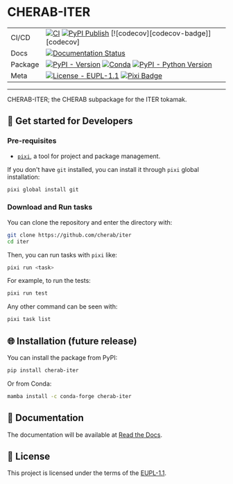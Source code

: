 # CHERAB-ITER

|         |                                                                                                                     |
| ------- | ------------------------------------------------------------------------------------------------------------------- |
| CI/CD   | [![CI][ci-badge]][ci] [![PyPI Publish][PyPI-publish-badge]][PyPi-publish] [![codecov][codecov-badge]][codecov]      |
| Docs    | [![Documentation Status][docs-badge]][docs]                                                                         |
| Package | [![PyPI - Version][pypi-badge]][pypi] [![Conda][conda-badge]][conda] [![PyPI - Python Version][python-badge]][pypi] |
| Meta    | [![License - EUPL-1.1][license-badge]][license] [![Pixi Badge][pixi-badge]][pixi-url]                               |

---

CHERAB-ITER; the CHERAB subpackage for the ITER tokamak.

## 🔧 Get started for Developers

### Pre-requisites

- [`pixi`](pixi-url), a tool for project and package management.

If you don't have `git` installed, you can install it through `pixi` global installation:

```bash
pixi global install git
```

### Download and Run tasks

You can clone the repository and enter the directory with:

```bash
git clone https://github.com/cherab/iter
cd iter
```

Then, you can run tasks with `pixi` like:

```bash
pixi run <task>
```

For example, to run the tests:

```bash
pixi run test
```

Any other command can be seen with:

```bash
pixi task list
```

## 🌐 Installation (future release)

You can install the package from PyPI:

```bash
pip install cherab-iter
```

Or from Conda:

```bash
mamba install -c conda-forge cherab-iter
```

## 📝 Documentation

The documentation will be available at [Read the Docs][docs].

## 📄 License

This project is licensed under the terms of the [EUPL-1.1][license].

[ci]: https://github.com/munechika-koyo/cherab_lhd/actions/workflows/ci.yaml
[ci-badge]: https://img.shields.io/github/actions/workflow/status/munechika-koyo/cherab_lhd/ci.yaml?style=flat-square&logo=GitHub&label=CI
[conda]: https://prefix.dev/channels/conda-forge/packages/cherab-iter
[conda-badge]: https://img.shields.io/conda/vn/conda-forge/cherab-iter?logo=conda-forge&style=flat-square
[docs]: https://cherab-iter.readthedocs.io/en/latest/?badge=latest
[docs-badge]: https://readthedocs.org/projects/cherab-iter/badge/?version=latest&style=flat-square
[license]: https://opensource.org/licenses/EUPL-1.1
[license-badge]: https://img.shields.io/badge/license-EUPL_1.1%20-blue?style=flat-square
[pixi-badge]: https://img.shields.io/endpoint?url=https://raw.githubusercontent.com/prefix-dev/pixi/main/assets/badge/v0.json&style=flat-square
[pixi-url]: https://pixi.sh
[pypi]: https://pypi.org/project/cherab-iter/
[pypi-badge]: https://img.shields.io/pypi/v/cherab-iter?label=PyPI&logo=pypi&logoColor=gold&style=flat-square
[pypi-publish]: https://github.com/cherab/iter/actions/workflows/deploy-pypi.yml
[pypi-publish-badge]: https://img.shields.io/github/actions/workflow/status/cherab/iter/deploy-pypi.yml?style=flat-square&label=PyPI%20Publish&logo=github
[python-badge]: https://img.shields.io/pypi/pyversions/cherab-iter?logo=Python&logoColor=gold&style=flat-square
